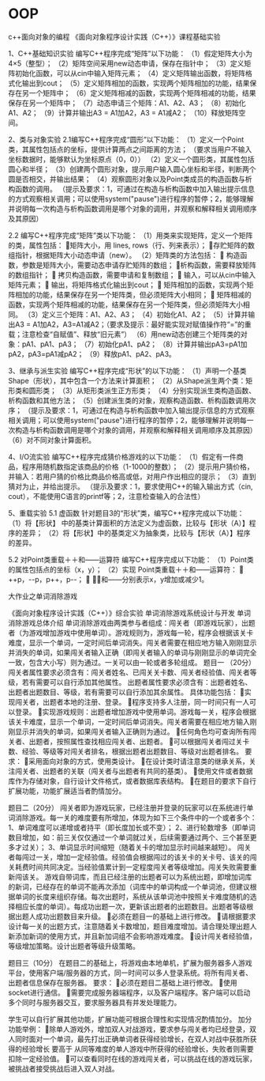 # OOP
c++面向对象的编程
《面向对象程序设计实践（C++）》课程基础实验

1、C++基础知识实验
 编写C++程序完成“矩阵”以下功能：
  （1）假定矩阵大小为4×5（整型）；
  （2）矩阵空间采用new动态申请，保存在指针中；
  （3）定义矩阵初始化函数，可以从cin中输入矩阵元素；
  （4）定义矩阵输出函数，将矩阵格式化输出到cout；
  （5）定义矩阵相加的函数，实现两个矩阵相加的功能，结果保存在另一个矩阵中；
  （6）定义矩阵相减的函数，实现两个矩阵相减的功能，结果保存在另一个矩阵中；
  （7）动态申请三个矩阵：A1、A2、A3；
  （8）初始化A1、A2；
  （9）计算并输出A3 = A1加A2，A3 = A1减A2；
  （10）释放矩阵空间。

2、类与对象实验 
 2.1编写C++程序完成“圆形”以下功能：
  （1）定义一个Point类，其属性包括点的坐标，提供计算两点之间距离的方法；
  （要求当用户不输入坐标数据时，能够默认为坐标原点（0，0））
  （2）定义一个圆形类，其属性包括圆心和半径；
  （3）创建两个圆形对象，提示用户输入圆心坐标和半径，判断两个圆是否相交，并输出结果；
  （4）观察圆形对象以及Point类成员的构造函数与析构函数的调用。
  （提示及要求：1，可通过在构造与析构函数中加入输出提示信息的方式观察相关调用；可以使用system("pause")进行程序的暂停；2，能够理解并说明每一次构造与析构函数调用是哪个对象的调用，并观察和解释相关调用顺序及其原因） 

  2.2 编写C++程序完成“矩阵”类以下功能：
  （1）用类来实现矩阵，定义一个矩阵的类，属性包括：
  矩阵大小，用 lines, rows（行、列来表示）；
  存贮矩阵的数组指针，根据矩阵大小动态申请（new）。
  （2）矩阵类的方法包括：
 构造函数，参数是矩阵大小，需要动态申请存贮矩阵的数组；
 析构函数，需要释放矩阵的数组指针；
 拷贝构造函数，需要申请和复制数组；
 输入，可以从cin中输入矩阵元素；
 输出，将矩阵格式化输出到cout；
 矩阵相加的函数，实现两个矩阵相加的功能，结果保存在另一个矩阵类，但必须矩阵大小相同；
 矩阵相减的函数，实现两个矩阵相减的功能，结果保存在另一个矩阵类，但必须矩阵大小相同。
  （3）定义三个矩阵：A1、A2、A3；
  （4）初始化A1、A2；
  （5）计算并输出A3 = A1加A2，A3=A1减A2；（要求及提示：最好能实现对赋值操作符“=”的重载；注意检查“自赋值”、释放“旧元素”）
  （6）用new动态创建三个矩阵类的对象：pA1、pA1、pA3；
  （7）初始化pA1、pA2；
  （8）计算并输出pA3=pA1加pA2，pA3=pA1减pA2；
  （9）释放pA1、pA2、pA3。

3、继承与派生实验
 编写C++程序完成“形状”的以下功能：
  （1）声明一个基类Shape（形状），其中包含一个方法来计算面积；
  （2）从Shape派生两个类：矩形类和圆形类；
  （3）从矩形类派生正方形类；
  （4）分别实现派生类构造函数、析构函数和其他方法；
  （5）创建派生类的对象，观察构造函数、析构函数调用次序；
 （提示及要求：1，可通过在构造与析构函数中加入输出提示信息的方式观察相关调用；可以使用system("pause")进行程序的暂停；2，能够理解并说明每一次构造与析构函数调用是哪个对象的调用，并观察和解释相关调用顺序及其原因）
  （6）对不同对象计算面积。

4、I/O流实验
 编写C++程序完成猜价格游戏的以下功能：
  （1）假定有一件商品，程序用随机数指定该商品的价格（1-1000的整数）；
  （2）提示用户猜价格，并输入：若用户猜的价格比商品价格高或低，对用户作出相应的提示；
  （3）直到猜对为止，并给出提示。
 （提示及要求：1，要求使用C++的输入输出方式（cin, cout），不能使用C语言的printf等；2，注意检查输入的合法性）

5、重载实验
 5.1 虚函数
 针对题目3的“形状”类，编写C++程序完成以下功能：
  （1）将【形状】 中的基类计算面积的方法定义为虚函数，比较与【形状（A）】程序的差异；
  （2）将【形状】中的基类定义为抽象类，比较与【形状（A）】程序的差异。

5.2 对Point类重载＋＋和――运算符
    编写C++程序完成以下功能：
  （1）Point类的属性包括点的坐标（x，y）；
  （2）实现 Point类重载＋＋和――运算符：
  ++p，--p，p++，p--；
  ＋＋和――分别表示x，y增加或减少1。








大作业之单词消除游戏

《面向对象程序设计实践（C++）》综合实验
单词消除游戏系统设计与开发
单词消除游戏总体介绍
单词消除游戏由两类参与者组成：闯关者（即游戏玩家），出题者（为游戏增加游戏中使用单词）。游戏规则为，游戏每一轮，程序会根据该关卡难度，显示一个单词，一定时间后单词消失。闯关者需要在相应地方输入刚刚显示并消失的单词，如果闯关者输入正确（即闯关者输入的单词与刚刚显示的单词完全一致，包含大小写）则为通过。一关可以由一轮或者多轮组成。
题目一 （20分）
闯关者属性要求必须含有：闯关者姓名、已闯关关卡数、闯关者经验值、闯关者等级，若有需要可以自行添加其他属性。
出题者属性要求必须含有：出题者姓名、出题者出题数目、等级，若有需要可以自行添加其余属性。
具体功能包括：
实现闯关者，出题者本地的注册、登录。
程序支持多人注册，同一时间只有一人可以登录。
实现游戏规则：出题者增加游戏中使用单词。游戏每一关，程序会根据该关卡难度，显示一个单词，一定时间后单词消失。闯关者需要在相应地方输入刚刚显示并消失的单词，如果闯关者输入正确则为通过。
任何角色均可查询所有闯关者、出题者，按照属性查找相应闯关者、出题者。
可以根据闯关者闯过关卡数、经验、等级等对闯关者排名，根据出题者出题数目、等级对出题者排名。
要求：
采用面向对象的方式，使用类设计。
在设计类时请注意类的继承关系，关注闯关者、出题者的关联（闯关者与出题者有共同的基类）。
使用文件或者数据库作为存储对象，自行设计文件格式，或者数据库表结构。
在题目的要求下自行扩展功能，功能扩展适当者酌情加分。

题目二（20分）
闯关者即为游戏玩家，已经注册并登录的玩家可以在系统进行单词消除游戏。每一关的难度要有所增加，体现为如下三个条件中的一个或者多个：1、单词难度可以递增或者持平（即长度加长或不变）； 2、进行轮数增多（即单词数目增加，如：前三关仅仅通过一个单词就过关，后续需要通过两个、三个甚至更多才过关）； 3、单词显示时间缩短（随着关卡的增加显示时间越来越短）。
闯关者每闯过一关，增加一定经验值。经验值会根据闯过的该关卡的关卡号、该关的闯关耗费时间共同决定。当经验值累计到一定程度闯关者等级增加。闯关失败需要重新闯该关。
游戏自带词库，而且已经注册的出题者可以为系统出题，即增加词库的新词，已经存在的单词不能再次添加（词库中的单词构成一个单词池，但建议根据单词的长度来组织存储。每次出题时，系统从该单词池中按照关卡难度随机的选择相应长度的单词）。每成功出题一次，更新该出题者的出题数目。出题者等级根据出题人成功出题数目来升级。
必须在题目一的基础上进行修改。
请根据要求设计每一关的出题方式，注意随着关卡数增加，题目难度增加。请合理处理出题人新添加新词的使用方式，并且新加词组不会影响游戏难度。
设计闯关者经验值，等级增加策略。设计出题者等级升级策略。

题目三（10分）
在题目二的基础上，将游戏由本地单机，扩展为服务器多人游戏平台，使用客户端/服务器的方式，同一时间可以多人登录系统。将所有闯关者、出题者信息保存在服务器。
要求：
必须在题目二基础上进行修改。
使用socket进行通信。
需要完成服务器端程序，以及客户端程序。客户端可以启动多个同时与服务器交互，要求服务器具有并发处理能力。

学生可以自行扩展其他功能，扩展功能可根据合理性和实现情况酌情加分。
加分功能举例：
除单人游戏外，增加双人对战游戏，要求参与闯关者均已经登录，双人同时面对一个单词，最先打出正确单词者获得经验增长，在双人对战中获胜所获得的经验增长 要高于 从同等难度的单人游戏中所获得的经验增长，失败者则需要扣除一定经验值。
可以查看同时在线的游戏闯关者，可以挑战在线的游戏玩家，被挑战者接受挑战后进入双人对战。
